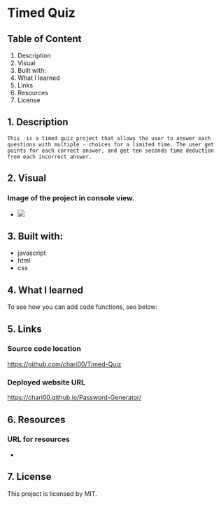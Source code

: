 # Timed Quiz

## Table of Content

1. Description
2. Visual
3. Built with:
4. What I learned
5. Links
6. Resources
7. License

## 1. Description

    This  is a timed quiz project that allows the user to answer each questions with multiple - choices for a limited time. The user get points for each correct answer, and get ten seconds time deduction from each incorrect answer.

## 2. Visual

### Image of the project in console view.

- <img src="./images/lengthrequired.png">

## 3. Built with:

- javascript
- html
- css

## 4. What I learned

To see how you can add code functions, see below:

## 5. Links

### Source code location

https://github.com/chari00/Timed-Quiz

### Deployed website URL

https://chari00.github.io/Password-Generator/

## 6. Resources

### URL for resources

-

## 7. License

This project is licensed by MIT.
